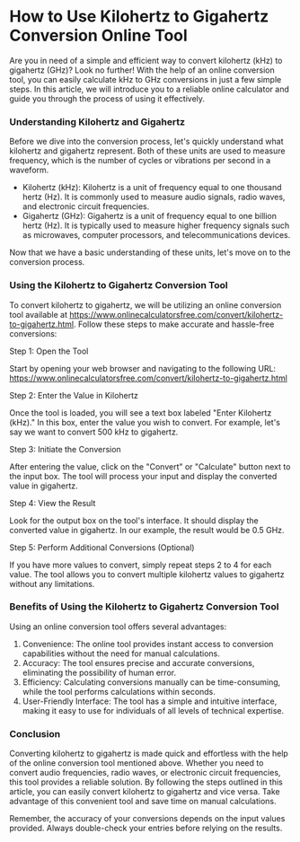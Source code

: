 How to Use Kilohertz to Gigahertz Conversion Online Tool
========================================================

Are you in need of a simple and efficient way to convert kilohertz (kHz) to gigahertz (GHz)? Look no further! With the help of an online conversion tool, you can easily calculate kHz to GHz conversions in just a few simple steps. In this article, we will introduce you to a reliable online calculator and guide you through the process of using it effectively.

### Understanding Kilohertz and Gigahertz

Before we dive into the conversion process, let's quickly understand what kilohertz and gigahertz represent. Both of these units are used to measure frequency, which is the number of cycles or vibrations per second in a waveform.

- Kilohertz (kHz): Kilohertz is a unit of frequency equal to one thousand hertz (Hz). It is commonly used to measure audio signals, radio waves, and electronic circuit frequencies.
- Gigahertz (GHz): Gigahertz is a unit of frequency equal to one billion hertz (Hz). It is typically used to measure higher frequency signals such as microwaves, computer processors, and telecommunications devices.

Now that we have a basic understanding of these units, let's move on to the conversion process.

### Using the Kilohertz to Gigahertz Conversion Tool

To convert kilohertz to gigahertz, we will be utilizing an online conversion tool available at <https://www.onlinecalculatorsfree.com/convert/kilohertz-to-gigahertz.html>. Follow these steps to make accurate and hassle-free conversions:

Step 1: Open the Tool

Start by opening your web browser and navigating to the following URL: <https://www.onlinecalculatorsfree.com/convert/kilohertz-to-gigahertz.html>

Step 2: Enter the Value in Kilohertz

Once the tool is loaded, you will see a text box labeled "Enter Kilohertz (kHz)." In this box, enter the value you wish to convert. For example, let's say we want to convert 500 kHz to gigahertz.

Step 3: Initiate the Conversion

After entering the value, click on the "Convert" or "Calculate" button next to the input box. The tool will process your input and display the converted value in gigahertz.

Step 4: View the Result

Look for the output box on the tool's interface. It should display the converted value in gigahertz. In our example, the result would be 0.5 GHz.

Step 5: Perform Additional Conversions (Optional)

If you have more values to convert, simply repeat steps 2 to 4 for each value. The tool allows you to convert multiple kilohertz values to gigahertz without any limitations.

### Benefits of Using the Kilohertz to Gigahertz Conversion Tool

Using an online conversion tool offers several advantages:

1. Convenience: The online tool provides instant access to conversion capabilities without the need for manual calculations.
2. Accuracy: The tool ensures precise and accurate conversions, eliminating the possibility of human error.
3. Efficiency: Calculating conversions manually can be time-consuming, while the tool performs calculations within seconds.
4. User-Friendly Interface: The tool has a simple and intuitive interface, making it easy to use for individuals of all levels of technical expertise.

### Conclusion

Converting kilohertz to gigahertz is made quick and effortless with the help of the online conversion tool mentioned above. Whether you need to convert audio frequencies, radio waves, or electronic circuit frequencies, this tool provides a reliable solution. By following the steps outlined in this article, you can easily convert kilohertz to gigahertz and vice versa. Take advantage of this convenient tool and save time on manual calculations.

Remember, the accuracy of your conversions depends on the input values provided. Always double-check your entries before relying on the results.